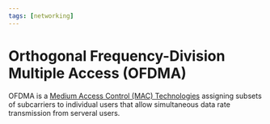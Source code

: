 ```yaml
---
tags: [networking]
---
```


# Orthogonal Frequency-Division Multiple Access (OFDMA)

OFDMA is a [Medium Access Control (MAC) Technologies](202303301623.md) assigning
subsets of subcarriers to individual users that allow simultaneous data rate
transmission from serveral users.
